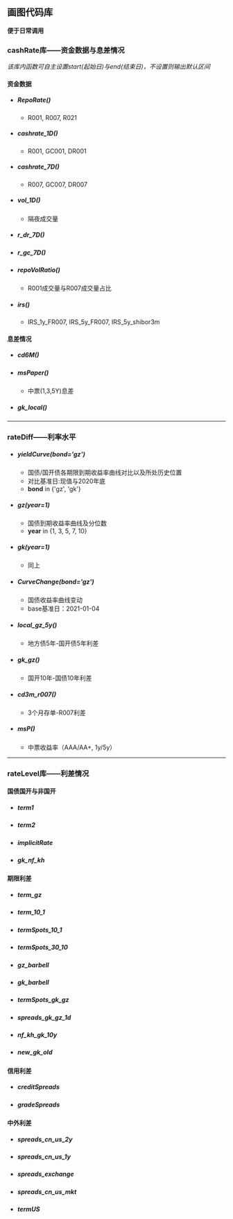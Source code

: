 ## 画图代码库

**便于日常调用**

### cashRate库——资金数据与息差情况

*该库内函数可自主设置start(起始日)与end(结束日)，不设置则输出默认区间*

#### 资金数据

* ##### RepoRate()

  * R001, R007, R021

* ##### cashrate_1D()

  * R001, GC001, DR001

* ##### cashrate_7D()

  * R007, GC007, DR007

* ##### vol_1D()

  * 隔夜成交量

* ##### r_dr_7D()

* ##### r_gc_7D()

* ##### repoVolRatio()

  * R001成交量与R007成交量占比

* ##### irs()

  * IRS_1y_FR007, IRS_5y_FR007, IRS_5y_shibor3m

#### 息差情况

* ##### cd6M()

* ##### msPaper()

  * 中票(1,3,5Y)息差

* ##### gk_local()



------


### rateDiff——利率水平
* ##### yieldCurve(bond='gz')

  * 国债/国开债各期限到期收益率曲线对比以及所处历史位置
  * 对比基准日:现值与2020年底
  * **bond** in {'gz', 'gk'}

* ##### gz(year=1)

  * 国债到期收益率曲线及分位数
  * **year** in {1, 3, 5, 7, 10}

* ##### gk(year=1)

  * 同上

* ##### CurveChange(bond='gz')

  * 国债收益率曲线变动
  * base基准日：2021-01-04

* ##### local_gz_5y()

  * 地方债5年-国开债5年利差

* ##### gk_gz()

  * 国开10年-国债10年利差

* ##### cd3m_r007()

  * 3个月存单-R007利差

* ##### msP()

  * 中票收益率（AAA/AA+, 1y/5y）



------
### rateLevel库——利差情况

#### 国债国开与非国开

* ##### term1

* ##### term2

* ##### implicitRate

* ##### gk_nf_kh

#### 期限利差

* ##### term_gz

* ##### term_10_1

* ##### termSpots_10_1

* ##### termSpots_30_10

* ##### gz_barbell

* ##### gk_barbell

* ##### termSpots_gk_gz

* ##### spreads_gk_gz_1d

* ##### nf_kh_gk_10y

* ##### new_gk_old

#### 信用利差

* ##### creditSpreads

* ##### gradeSpreads

#### 中外利差

* ##### spreads_cn_us_2y

* ##### spreads_cn_us_1y

* ##### spreads_exchange

* ##### spreads_cn_us_mkt

* ##### termUS

